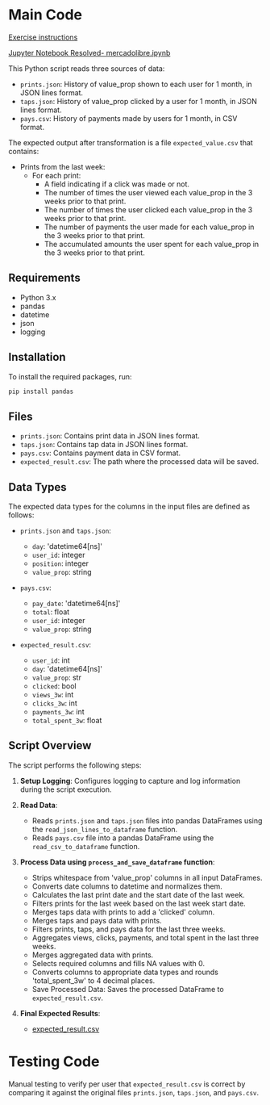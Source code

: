 # Main Code

[Exercise instructions](https://github.com/arielmmdx/mercadolibre/blob/main/Data%20Engineer%20-%20Exercise.pdf)

[Jupyter Notebook Resolved- mercadolibre.ipynb](https://github.com/arielmmdx/mercadolibre/blob/main/mercadolibre.ipynb)


This Python script reads three sources of data: 
- `prints.json`: History of value_prop shown to each user for 1 month, in JSON lines format.
- `taps.json`: History of value_prop clicked by a user for 1 month, in JSON lines format.
- `pays.csv`: History of payments made by users for 1 month, in CSV format.

The expected output after transformation is a file `expected_value.csv` that contains:

- Prints from the last week:
  - For each print:
    - A field indicating if a click was made or not.
    - The number of times the user viewed each value_prop in the 3 weeks prior to that print.
    - The number of times the user clicked each value_prop in the 3 weeks prior to that print.
    - The number of payments the user made for each value_prop in the 3 weeks prior to that print.
    - The accumulated amounts the user spent for each value_prop in the 3 weeks prior to that print.

## Requirements

- Python 3.x
- pandas
- datetime
- json
- logging

## Installation

To install the required packages, run:

```bash
pip install pandas
```

## Files

- `prints.json`: Contains print data in JSON lines format.
- `taps.json`: Contains tap data in JSON lines format.
- `pays.csv`: Contains payment data in CSV format.
- `expected_result.csv`: The path where the processed data will be saved.

## Data Types

The expected data types for the columns in the input files are defined as follows:

- `prints.json` and `taps.json`:
  - `day`: 'datetime64[ns]'
  - `user_id`: integer
  - `position`: integer
  - `value_prop`: string

- `pays.csv`:
  - `pay_date`: 'datetime64[ns]'
  - `total`: float
  - `user_id`: integer
  - `value_prop`: string

- `expected_result.csv`:
  - `user_id`: int
  - `day`: 'datetime64[ns]'
  - `value_prop`: str
  - `clicked`: bool
  - `views_3w`: int
  - `clicks_3w`: int
  - `payments_3w`: int
  - `total_spent_3w`: float

## Script Overview

The script performs the following steps:

1. **Setup Logging**: Configures logging to capture and log information during the script execution.

2. **Read Data**:
   - Reads `prints.json` and `taps.json` files into pandas DataFrames using the `read_json_lines_to_dataframe` function.
   - Reads `pays.csv` file into a pandas DataFrame using the `read_csv_to_dataframe` function.

3. **Process Data using `process_and_save_dataframe` function**:
   - Strips whitespace from 'value_prop' columns in all input DataFrames.
   - Converts date columns to datetime and normalizes them.
   - Calculates the last print date and the start date of the last week.
   - Filters prints for the last week based on the last week start date.
   - Merges taps data with prints to add a 'clicked' column.
   - Merges taps and pays data with prints.
   - Filters prints, taps, and pays data for the last three weeks.
   - Aggregates views, clicks, payments, and total spent in the last three weeks.
   - Merges aggregated data with prints.
   - Selects required columns and fills NA values with 0.
   - Converts columns to appropriate data types and rounds 'total_spent_3w' to 4 decimal places.
   - Save Processed Data: Saves the processed DataFrame to `expected_result.csv`.

4. **Final Expected Results**:
    -  [expected_result.csv](https://raw.githubusercontent.com/arielmmdx/mercadolibre/main/expected_result.csv)

# Testing Code
Manual testing to verify per user that `expected_result.csv` is correct by comparing it against the original files `prints.json`, `taps.json`, and `pays.csv`.
